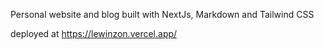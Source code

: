 Personal website and blog built with NextJs, Markdown and Tailwind CSS

deployed at https://lewinzon.vercel.app/
